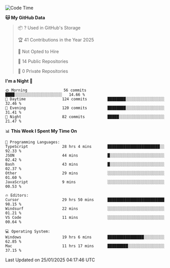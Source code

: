 <!--START_SECTION:waka-->
![Code Time](http://img.shields.io/badge/Code%20Time-6%2C578%20hrs%2055%20mins-blue)

**🐱 My GitHub Data** 

> 📦 ? Used in GitHub's Storage 
 > 
> 🏆 41 Contributions in the Year 2025
 > 
> 🚫 Not Opted to Hire
 > 
> 📜 14 Public Repositories 
 > 
> 🔑 0 Private Repositories 
 > 
**I'm a Night 🦉** 

```text
🌞 Morning                56 commits          ████░░░░░░░░░░░░░░░░░░░░░   14.66 % 
🌆 Daytime                124 commits         ████████░░░░░░░░░░░░░░░░░   32.46 % 
🌃 Evening                120 commits         ████████░░░░░░░░░░░░░░░░░   31.41 % 
🌙 Night                  82 commits          █████░░░░░░░░░░░░░░░░░░░░   21.47 % 
```


📊 **This Week I Spent My Time On** 

```text
💬 Programming Languages: 
TypeScript               28 hrs 4 mins       ███████████████████████░░   92.33 % 
JSON                     44 mins             █░░░░░░░░░░░░░░░░░░░░░░░░   02.42 % 
Bash                     43 mins             █░░░░░░░░░░░░░░░░░░░░░░░░   02.37 % 
Other                    29 mins             ░░░░░░░░░░░░░░░░░░░░░░░░░   01.60 % 
JavaScript               9 mins              ░░░░░░░░░░░░░░░░░░░░░░░░░   00.53 % 

🔥 Editors: 
Cursor                   29 hrs 50 mins      █████████████████████████   98.15 % 
Windsurf                 22 mins             ░░░░░░░░░░░░░░░░░░░░░░░░░   01.21 % 
VS Code                  11 mins             ░░░░░░░░░░░░░░░░░░░░░░░░░   00.64 % 

💻 Operating System: 
Windows                  19 hrs 6 mins       ████████████████░░░░░░░░░   62.85 % 
Mac                      11 hrs 17 mins      █████████░░░░░░░░░░░░░░░░   37.15 % 
```


 Last Updated on 25/01/2025 04:17:46 UTC
<!--END_SECTION:waka-->

